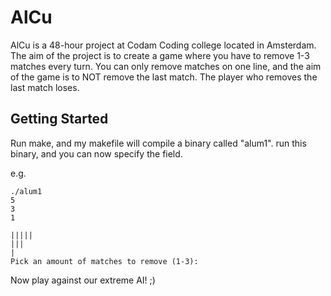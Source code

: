 # AlCu

AlCu is a 48-hour project at Codam Coding college located in Amsterdam.
The aim of the project is to create a game where you have to remove 1-3 matches every turn.
You can only remove matches on one line, and the aim of the game is to NOT remove the last match.
The player who removes the last match loses.

## Getting Started

Run make, and my makefile will compile a binary called "alum1".
run this binary, and you can now specify the field.

e.g.
```
./alum1
5
3
1

|||||
|||
|
Pick an amount of matches to remove (1-3):
```
Now play against our extreme AI! ;)
